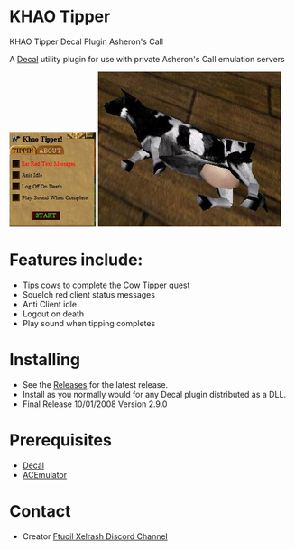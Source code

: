 # KHAO Tipper
KHAO Tipper Decal Plugin Asheron's Call

A [Decal](http://www.decaldev.com/) utility plugin for use with private Asheron's Call emulation servers



<picture>
 <source media="(prefers-color-scheme: dark)" srcset="KhaoTipper.jpg">
 <source media="(prefers-color-scheme: light)" srcset="KhaoTipper.jpg">
 <img alt="YOUR-ALT-TEXT" src="KhaoTipper.jpg">
</picture>



<picture>
 <source media="(prefers-color-scheme: dark)" srcset="tipped_pack_cow.jpg">
 <source media="(prefers-color-scheme: light)" srcset="tipped_pack_cow.jpg">
 <img alt="YOUR-ALT-TEXT" src="tipped_pack_cow.jpg">
</picture>


# Features include:

* Tips cows to complete the Cow Tipper quest
* Squelch red client status messages
* Anti Client idle
* Logout on death
* Play sound when tipping completes




# Installing

* See the [Releases](https://github.com/FtuoilXelrash/KHAOTipper/releases/tag/v2.9.0) for the latest release. 
* Install as you normally would for any Decal plugin distributed as a DLL.
* Final Release 10/01/2008 Version 2.9.0



# Prerequisites
* [Decal](http://www.decaldev.com/) 
* [ACEmulator](http://emulator.ac/)


# Contact
- Creator
[Ftuoil Xelrash Discord Channel](https://discord.gg/G8mfZH2TMp)
